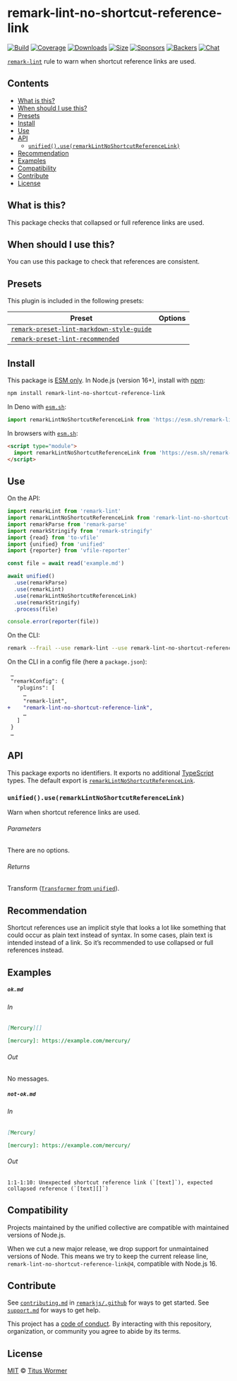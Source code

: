 <!--This file is generated-->

# remark-lint-no-shortcut-reference-link

[![Build][badge-build-image]][badge-build-url]
[![Coverage][badge-coverage-image]][badge-coverage-url]
[![Downloads][badge-downloads-image]][badge-downloads-url]
[![Size][badge-size-image]][badge-size-url]
[![Sponsors][badge-funding-sponsors-image]][badge-funding-url]
[![Backers][badge-funding-backers-image]][badge-funding-url]
[![Chat][badge-chat-image]][badge-chat-url]

[`remark-lint`][github-remark-lint] rule to warn when shortcut reference links are used.

## Contents

* [What is this?](#what-is-this)
* [When should I use this?](#when-should-i-use-this)
* [Presets](#presets)
* [Install](#install)
* [Use](#use)
* [API](#api)
  * [`unified().use(remarkLintNoShortcutReferenceLink)`](#unifieduseremarklintnoshortcutreferencelink)
* [Recommendation](#recommendation)
* [Examples](#examples)
* [Compatibility](#compatibility)
* [Contribute](#contribute)
* [License](#license)

## What is this?

This package checks that collapsed or full reference links are used.

## When should I use this?

You can use this package to check that references are consistent.

## Presets

This plugin is included in the following presets:

| Preset | Options |
| - | - |
| [`remark-preset-lint-markdown-style-guide`](https://github.com/remarkjs/remark-lint/tree/main/packages/remark-preset-lint-markdown-style-guide) | |
| [`remark-preset-lint-recommended`](https://github.com/remarkjs/remark-lint/tree/main/packages/remark-preset-lint-recommended) | |

## Install

This package is [ESM only][github-gist-esm].
In Node.js (version 16+),
install with [npm][npm-install]:

```sh
npm install remark-lint-no-shortcut-reference-link
```

In Deno with [`esm.sh`][esm-sh]:

```js
import remarkLintNoShortcutReferenceLink from 'https://esm.sh/remark-lint-no-shortcut-reference-link@4'
```

In browsers with [`esm.sh`][esm-sh]:

```html
<script type="module">
  import remarkLintNoShortcutReferenceLink from 'https://esm.sh/remark-lint-no-shortcut-reference-link@4?bundle'
</script>
```

## Use

On the API:

```js
import remarkLint from 'remark-lint'
import remarkLintNoShortcutReferenceLink from 'remark-lint-no-shortcut-reference-link'
import remarkParse from 'remark-parse'
import remarkStringify from 'remark-stringify'
import {read} from 'to-vfile'
import {unified} from 'unified'
import {reporter} from 'vfile-reporter'

const file = await read('example.md')

await unified()
  .use(remarkParse)
  .use(remarkLint)
  .use(remarkLintNoShortcutReferenceLink)
  .use(remarkStringify)
  .process(file)

console.error(reporter(file))
```

On the CLI:

```sh
remark --frail --use remark-lint --use remark-lint-no-shortcut-reference-link .
```

On the CLI in a config file (here a `package.json`):

```diff
 …
 "remarkConfig": {
   "plugins": [
     …
     "remark-lint",
+    "remark-lint-no-shortcut-reference-link",
     …
   ]
 }
 …
```

## API

This package exports no identifiers.
It exports no additional [TypeScript][typescript] types.
The default export is
[`remarkLintNoShortcutReferenceLink`][api-remark-lint-no-shortcut-reference-link].

### `unified().use(remarkLintNoShortcutReferenceLink)`

Warn when shortcut reference links are used.

###### Parameters

There are no options.

###### Returns

Transform ([`Transformer` from `unified`][github-unified-transformer]).

## Recommendation

Shortcut references use an implicit style that looks a lot like something
that could occur as plain text instead of syntax.
In some cases,
plain text is intended instead of a link.
So it’s recommended to use collapsed or full references instead.

## Examples

##### `ok.md`

###### In

```markdown
[Mercury][]

[mercury]: https://example.com/mercury/
```

###### Out

No messages.

##### `not-ok.md`

###### In

```markdown
[Mercury]

[mercury]: https://example.com/mercury/
```

###### Out

```text
1:1-1:10: Unexpected shortcut reference link (`[text]`), expected collapsed reference (`[text][]`)
```

## Compatibility

Projects maintained by the unified collective are compatible with maintained
versions of Node.js.

When we cut a new major release, we drop support for unmaintained versions of
Node.
This means we try to keep the current release line,
`remark-lint-no-shortcut-reference-link@4`,
compatible with Node.js 16.

## Contribute

See [`contributing.md`][github-dotfiles-contributing] in [`remarkjs/.github`][github-dotfiles-health] for ways
to get started.
See [`support.md`][github-dotfiles-support] for ways to get help.

This project has a [code of conduct][github-dotfiles-coc].
By interacting with this repository, organization, or community you agree to
abide by its terms.

## License

[MIT][file-license] © [Titus Wormer][author]

[api-remark-lint-no-shortcut-reference-link]: #unifieduseremarklintnoshortcutreferencelink

[author]: https://wooorm.com

[badge-build-image]: https://github.com/remarkjs/remark-lint/workflows/main/badge.svg

[badge-build-url]: https://github.com/remarkjs/remark-lint/actions

[badge-chat-image]: https://img.shields.io/badge/chat-discussions-success.svg

[badge-chat-url]: https://github.com/remarkjs/remark/discussions

[badge-coverage-image]: https://img.shields.io/codecov/c/github/remarkjs/remark-lint.svg

[badge-coverage-url]: https://codecov.io/github/remarkjs/remark-lint

[badge-downloads-image]: https://img.shields.io/npm/dm/remark-lint-no-shortcut-reference-link.svg

[badge-downloads-url]: https://www.npmjs.com/package/remark-lint-no-shortcut-reference-link

[badge-funding-backers-image]: https://opencollective.com/unified/backers/badge.svg

[badge-funding-sponsors-image]: https://opencollective.com/unified/sponsors/badge.svg

[badge-funding-url]: https://opencollective.com/unified

[badge-size-image]: https://img.shields.io/bundlejs/size/remark-lint-no-shortcut-reference-link

[badge-size-url]: https://bundlejs.com/?q=remark-lint-no-shortcut-reference-link

[esm-sh]: https://esm.sh

[file-license]: https://github.com/remarkjs/remark-lint/blob/main/license

[github-dotfiles-coc]: https://github.com/remarkjs/.github/blob/main/code-of-conduct.md

[github-dotfiles-contributing]: https://github.com/remarkjs/.github/blob/main/contributing.md

[github-dotfiles-health]: https://github.com/remarkjs/.github

[github-dotfiles-support]: https://github.com/remarkjs/.github/blob/main/support.md

[github-gist-esm]: https://gist.github.com/sindresorhus/a39789f98801d908bbc7ff3ecc99d99c

[github-remark-lint]: https://github.com/remarkjs/remark-lint

[github-unified-transformer]: https://github.com/unifiedjs/unified#transformer

[npm-install]: https://docs.npmjs.com/cli/install

[typescript]: https://www.typescriptlang.org
